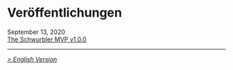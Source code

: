 # Veröffentlichungen
September 13, 2020     
[The Schwurbler MVP v1.0.0](https://github.com/mommel/hs-lr-midi-schwurbler/releases/tag/v1.0.0)

***
_[ > English Version](releases.en.md)_
